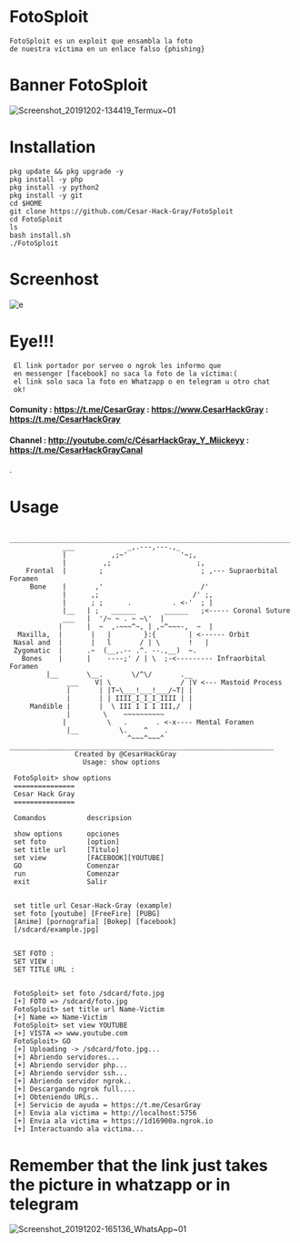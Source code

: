 # FotoSploit
    FotoSploit es un exploit que ensambla la foto
    de nuestra víctima en un enlace falso {phishing}
# Banner FotoSploit 
![Screenshot_20191202-134419_Termux~01](https://user-images.githubusercontent.com/46208706/69989850-269e8280-150a-11ea-8ebc-7a585e17ade4.jpg)
# Installation 
    pkg update && pkg upgrade -y
    pkg install -y php
    pkg install -y python2
    pkg install -y git
    cd $HOME
    git clone https://github.com/Cesar-Hack-Gray/FotoSploit 
    cd FotoSploit
    ls
    bash install.sh 
    ./FotoSploit 
    
# Screenhost
![e](https://user-images.githubusercontent.com/46208706/69989984-70876880-150a-11ea-96ef-efe7a91f54f0.jpg)
# Eye!!!
     El link portador por serveo o ngrok les informo que
     en messenger [facebook] no saca la foto de la víctima:(
     el link solo saca la foto en Whatzapp o en telegram u otro chat
     ok!
#### Comunity : https://t.me/CesarGray : https://www.CesarHackGray : https://t.me/CesarHackGray
#### Channel  : http://youtube.com/c/CésarHackGray_Y_Miickeyy : https://t.me/CesarHackGrayCanal
.
# Usage
    
      _____________________________________________________________________
                 ___             _,.---,---.,_
                 |           ,;~'             '~;,
                 |         ,;                     ;,
        Frontal  |        ;                        ; ,--- Supraorbital Foramen
         Bone    |       ,'                        /'
                 |      ,;                       /' ;,
                 |      ; ;      .          . <-'  ; |
                 |__   | ;   ______       ______   ;<----- Coronal Suture
                 ___   |  '/~ ~ . ~ ~\'  |
                |      |  ~  ,-~~~^~, | ,~^~~~-,  ~  |
      Maxilla,  |       |   |        }:{        | <------ Orbit
     Nasal and  |       |   l       / | \       !   |
     Zygomatic  |      .~  (__,.-- .^. --.,__)  ~.
       Bones    |      |    ----;' / | \  ;-<--------- Infraorbital Foramen
             |__       \__.       \/^\/       .__
                  ___    V| \                 / |V <--- Mastoid Process
                  |       | |T~\___!___!___/~T| |
                  |       | | IIII_I_I_I_IIII | |
         Mandible |       |  \ III I I I III,/  |
                  |        \    ~~~~~~~~~~
                 |          \   .       . <-x---- Mental Foramen
                  |__          \.    ^    .
                                 ^~~~^~~~^
    _________________________________________________________________            
                    Created by @CesarHackGray
                      Usage: show options

     FotoSploit> show options
     ===============
     Cesar Hack Gray
     ===============
     
     Comandos          descripsion
     
     show options      opciones
     set foto          [option]
     set title url     [Titulo]
     set view          [FACEBOOK][YOUTUBE]
     GO                Comenzar
     run               Comenzar
     exit              Salir
     
     
     set title url Cesar-Hack-Gray (example)
     set foto [youtube] [FreeFire] [PUBG]
     [Anime] [pornografia] [Bokep] [facebook]
     [/sdcard/example.jpg]
     
     
     SET FOTO :
     SET VIEW :
     SET TITLE URL :
     
     
     FotoSploit> set foto /sdcard/foto.jpg
     [+] FOTO => /sdcard/foto.jpg
     FotoSploit> set title url Name-Victim
     [+] Name => Name-Victim
     FotoSploit> set view YOUTUBE
     [+] VISTA => www.youtube.com
     FotoSploit> GO
     [+] Uploading -> /sdcard/foto.jpg...
     [+] Abriendo servidores...
     [+] Abriendo servidor php...
     [+] Abriendo servidor ssh...
     [+] Abriendo servidor ngrok..
     [+] Descargando ngrok full....
     [+] Obteniendo URLs..
     [+] Servicio de ayuda = https://t.me/CesarGray
     [+] Envia ala victima = http://localhost:5756
     [+] Envia ala victima = https://1d16900a.ngrok.io
     [+] Interactuando ala victima...

# Remember that the link just takes the picture in whatzapp or in telegram
 ![Screenshot_20191202-165136_WhatsApp~01](https://user-images.githubusercontent.com/46208706/70001918-26ab7c00-1524-11ea-8b40-1c478ea276ec.jpg)
           
              
              
              
     
 
              
                      
  
 
 

   

   
   
   
   
   
   

   







